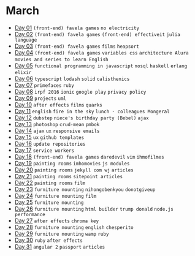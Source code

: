 # March

- [Day 01](03-01-2016.md) `(front-end) favela games` `no electricity`
- [Day 02](03-02-2016.md) `(front-end) favela games` `(front-end) effectiveit` `julia language`
- [Day 03](03-03-2016.md) `(front-end) favela games` `films` `heapsort`
- [Day 04](03-04-2016.md) `(front-end) favela games` `variables css` `architecture Alura` `movies and series to learn English`
- [Day 05](03-05-2016.md) `functional programming in javascript` `nosql` `haskell` `erlang` `elixir`
- [Day 06](03-06-2016.md) `typescript` `lodash` `solid` `calisthenics`
- [Day 07](03-07-2016.md) `primefaces` `ruby`
- [Day 08](03-08-2016.md) `irpf 2016` `ionic` `google play` `privacy policy`
- [Day 09](03-09-2016.md) `projects` `uml`
- [Day 10](03-10-2016.md) `after effects` `films` `quarks`
- [Day 11](03-11-2016.md) `english` `fire in the sky` `lunch - colleagues Mongeral`
- [Day 12](03-12-2016.md) `dubstep` `niece's birthday party (Bebel)` `ajax`
- [Day 13](03-13-2016.md) `photoshop` `crud-mean` `pmbok`
- [Day 14](03-14-2016.md) `ajax` `ux` `responsive emails`
- [Day 15](03-15-2016.md) `ux` `github templates`
- [Day 16](03-16-2016.md) `update repositories`
- [Day 17](03-17-2016.md) `service workers`
- [Day 18](03-18-2016.md) `(front-end) favela games` `daredevil` `vim` `ihmofilmes`
- [Day 19](03-19-2016.md) `painting rooms` `imhomovies` `js modules`
- [Day 20](03-20-2016.md) `painting rooms` `jekyll com wj` `articles`
- [Day 21](03-21-2016.md) `painting rooms` `sitepoint articles`
- [Day 22](03-22-2016.md) `painting rooms` `film`
- [Day 23](03-23-2016.md) `furniture mounting` `nihongobenkyou` `donotgiveup`
- [Day 24](03-24-2016.md) `furniture mounting` `film`
- [Day 25](03-25-2016.md) `furniture mounting`
- [Day 26](03-26-2016.md) `furniture mounting` `html builder` `trump donald` `node.js performance`
- [Day 27](03-27-2016.md) `after effects` `chroma key`
- [Day 28](03-28-2016.md) `furniture mounting` `english` `chesperito`
- [Day 29](03-29-2016.md) `furniture mounting` `wamp` `ruby`
- [Day 30](03-30-2016.md) `ruby` `after effects`
- [Day 31](03-31-2016.md) `angular 2` `passport` `articles`
